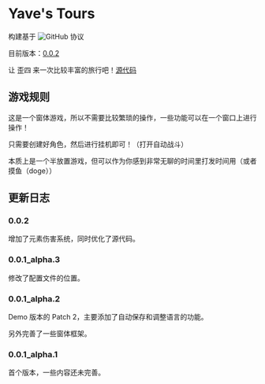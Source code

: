 # Yave's Tours
构建基于 ![GitHub](https://img.shields.io/github/license/Rosalina129/WinForm_GameCollection?style=flat-square) 协议

目前版本：[0.0.2](https://github.com/Rosalina129/WinForm_GameCollection/releases/tag/0.0.2)

让 歪四 来一次比较丰富的旅行吧！[源代码](https://github.com/Rosalina129/WinForm_GameCollection/tree/main/HumanAdventure)
## 游戏规则
这是一个窗体游戏，所以不需要比较繁琐的操作，一些功能可以在一个窗口上进行操作！

只需要创建好角色，然后进行挂机即可！（打开自动战斗）

本质上是一个半放置游戏，但可以作为你感到非常无聊的时间里打发时间用（或者摸鱼（doge））

## 更新日志
### 0.0.2
增加了元素伤害系统，同时优化了源代码。

### 0.0.1_alpha.3
修改了配置文件的位置。

### 0.0.1_alpha.2
Demo 版本的 Patch 2，主要添加了自动保存和调整语言的功能。

另外完善了一些窗体框架。

### 0.0.1_alpha.1
首个版本，一些内容还未完善。
